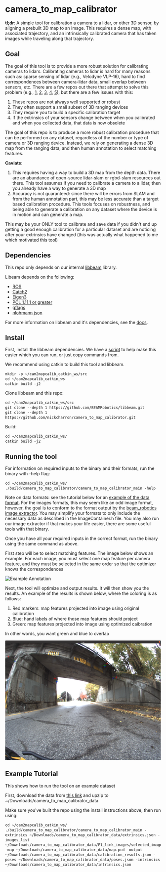 # camera_to_map_calibrator

**tl;dr**: A simple tool for calibration a camera to a lidar, or other 3D sensor, by aligning a prebuilt 3D map to an image. This requires a dense map, with associated trajectory, and an intrinsically calibrated camera that has taken images while traveling along that trajectory.

## Goal

The goal of this tool is to provide a more robust solution for calibrating cameras to lidars. Calibrating cameras to lidar is hard for many reasons such as: sparse sensing of lidar (e.g., Velodyne VLP-16), hard to find correspondences between camera-lidar data, small overlap between sensors, etc. There are a few repos out there that attempt to solve this problem (e.g., [1](https://github.com/nickcharron/vicon_calibration), [2](https://github.com/ankitdhall/lidar_camera_calibration), [3](https://github.com/OpenCalib/JointCalib), [4](https://github.com/beltransen/velo2cam_calibration), [5](https://github.com/SubMishMar/cam_lidar_calib)), but there are a few issues with this:

1. These repos are not always well supported or robust
2. They often support a small subset of 3D ranging devices
3. They require you to build a specific calibration target
4. If the extrinsics of your sensors change between when you calibrated and when you collected data, that data is now obsolete

The goal of this repo is to produce a more robust calibration procedure that can be performed on any dataset, regardless of the number or type of camera or 3D ranging device. Instead, we rely on generating a dense 3D map from the ranging data, and then human annotation to select matching features.

**Caviats**: 

1. This requires having a way to build a 3D map from the depth data. There are an abundance of open-source lidar-slam or rgbd-slam resources out there. This tool assumes if you need to calibrate a camera to a lidar, then you already have a way to generate a 3D map
2. Accuracy is not guaranteed: since there will be errors from SLAM and from the human annotation part, this may be less accurate than a target based calibration procedure. This tools focuses on robustness, and being able to generate a calibration on any dataset where the device is in motion and can generate a map.

This may be your ONLY tool to calibrate and save data if you didn't end up getting a good enough calibration for a particular dataset and are noticing after your extrinsics have changed (this was actually what happened to me which motivated this tool)


## Dependencies

This repo only depends on our internal [libbeam](https://github.com/BEAMRobotics/libbeam) library. 

Libeam depends on the following:

* [ROS](https://www.ros.org/)
* [Catch2](https://github.com/catchorg/Catch2)
* [Eigen3](https://gitlab.com/libeigen/eigen/)
* [PCL 1.11.1 or greater](https://github.com/PointCloudLibrary/pcl)
* [gflags](https://github.com/gflags/gflags)
* [nlohmann json](https://github.com/nlohmann/json)

For more information on libbeam and it's dependencies, see the [docs](https://github.com/BEAMRobotics/libbeam). 

## Install

First, install the libbeam dependencies. We have a [script](https://github.com/BEAMRobotics/libbeam/blob/master/scripts/install.bash) to help make this easier which you can run, or just copy commands from.

We recommend using catkin to build this tool and libbeam.

```
mkdir -p ~/cam2mapcalib_catkin_ws/src
cd ~/cam2mapcalib_catkin_ws
catkin build -j2
```

Clone libbeam and this repo:

```
cd ~/cam2mapcalib_catkin_ws/src
git clone --depth 1 https://github.com/BEAMRobotics/libbeam.git
git clone --depth 1 https://github.com/nickcharron/camera_to_map_calibrator.git
```

Build:

```
cd ~/cam2mapcalib_catkin_ws/
catkin build -j2
```

## Running the tool

For information on required inputs to the binary and their formats, run the binary with -help flag:

```
cd ~/cam2mapcalib_catkin_ws/
./build/camera_to_map_calibrator/camera_to_map_calibrator_main -help
```

Note on data formats: see the tutorial below for an [example of the data format](https://drive.google.com/drive/folders/16HAdIEgmTeuaqhxy-c5pXVOWtOvlr_at?usp=sharing). For the images formats, this may seem like an odd image format, however, the goal is to conform to the format output by the [beam_robotics](https://github.com/BEAMRobotics/beam_robotics) [image extractor](https://github.com/BEAMRobotics/beam_robotics/blob/master/inspection_tools/inspection/src/ExtractImages.cpp). You may simplify your formats to only include the necessary data as described in the ImageContainer.h file. You may also run our image extractor if that makes your life easier, there are some useful tools with that binary.

Once you have all your required inputs in the correct format, run the binary using the same command as above.

First step will be to select matching features. The image below shows an example. For each image, you must select one map feature per camera feature, and they must be selected in the same order so that the optimizer knows the correspondences

![Example Annotation](imgs/example_annotation.png)

Next, the tool will optimize and output results. It will then show you the results. An example of the results is shown below, where the coloring is as follows:

1. Red markers: map features projected into image using original calibration
2. Blue: hand labels of where those map features should project
3. Green: map features projected into image using optimized caibration

In other words, you want green and blue to overlap


![Example Annotation](imgs/example_results.png)

## Example Tutorial

This shows how to run the tool on an example dataset

First, download the data from [this link](https://drive.google.com/drive/folders/16HAdIEgmTeuaqhxy-c5pXVOWtOvlr_at?usp=sharing) and upzip to ~/Downloads/camera_to_map_calibrator_data

Make sure you've built the repo using the install instructions above, then run using:

```
cd ~/cam2mapcalib_catkin_ws/
./build/camera_to_map_calibrator/camera_to_map_calibrator_main -extrinsics ~/Downloads/camera_to_map_calibrator_data/extrinsics.json -images_list ~/Downloads/camera_to_map_calibrator_data/F1_link_images/selected_images.json -map ~/Downloads/camera_to_map_calibrator_data/map.pcd -output ~/Downloads/camera_to_map_calibrator_data/calibration_results.json -poses ~/Downloads/camera_to_map_calibrator_data/poses.json -intrinsics ~/Downloads/camera_to_map_calibrator_data/intrinsics.json
```
